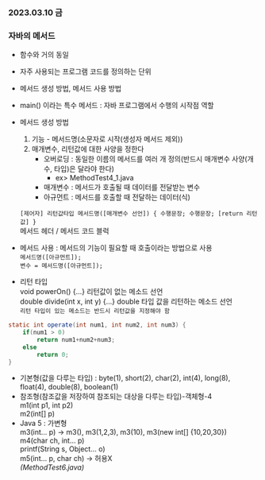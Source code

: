 ### 2023.03.10 금

### 자바의 메서드  
- 함수와 거의 동일  
- 자주 사용되는 프로그램 코드를 정의하는 단위
- 메서드 생성 방법, 메서드 사용 방법
- main() 이라는 특수 메서드 : 자바 프로그램에서 수행의 시작점 역할
- 메서드 생성 방법
    1. 기능 -  메서드명(소문자로 시작(생성자 메서드 제외))
    2. 매개변수, 리턴값에 대한 사양을 정한다  
        - 오버로딩 : 동일한 이름의 메서드를 여러 개 정의(반드시 매개변수 사양(개수, 타입)은 달라야 한다)
            - ex> MethodTest4_1.java   
        - 매개변수 : 메서드가 호출될 때 데이터를 전달받는 변수  
        - 아규먼트 : 메서드를 호출할 때 전달하는 데이터(식)  

    `[제어자] 리턴값타입 메서드명([매개변수 선언]) { 수행문장; 수행문장; [return 리턴값] }`    
    메서드 헤더 / 메서드 코드 블럭  
- 메서드 사용 : 메서드의 기능이 필요할 때 호출이라는 방법으로 사용  
    `메서드명([아규먼트]);`  
    `변수 = 메서드명([아규먼트]);`

- 리턴 타입  
void powerOn() {...} 리턴값이 없는 메소드 선언  
double divide(int x, int y) {...} double 타입 값을 리턴하는 메소드 선언  
`리턴 타입이 있는 메소드는 반드시 리턴값을 지정해야 함`  
```java
static int operate(int num1, int num2, int num3) {
    if(num1 > 0)
		return num1+num2+num3;
    else
        return 0;
}
```
- 기본형(값을 다루는 타입) : byte(1), short(2), char(2), int(4), long(8), float(4), double(8), boolean(1)  
- 참조형(참조값을 저장하여 참조되는 대상을 다루는 타입)-객체형-4  
m1(int p1, int p2)  
m2(int[] p)  
- Java 5 : 가변형  
m3(int... p) -> m3(), m3(1,2,3), m3(10), m3(new int[] {10,20,30})  
m4(char ch, int... p)  
printf(String s, Object... o)  
m5(int... p, char ch) -> 허용X  
*(MethodTest6.java)*